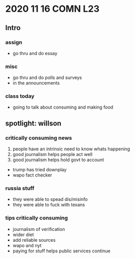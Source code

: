 # 2020 11 16 COMN L23
## Intro

### assign
- go thru and do essay

### misc
- go thru and do polls and surveys
- in the announcements

### class today
- going to talk about consuming and making food

## spotlight: willson

### critically consuming news
1. people have an intrinsic need to know whats happening
1. good journalism helps people act well
1. good journalism helps hold govt to account
  - trump has tried downplay
  - wapo fact checker

### russia stuff
- they were able to spead dis/misinfo
- they were able to fuck with texans

### tips critically consuming
- journalism of verification
- wider diet
- add reliable sources
- wapo and nyt
- paying for stuff helps public services continue

<!--
abrv
assign = assignment
govt = government
texans = Texans
wapo = The Washington Post
thru = through
russia = Russia
trump = Trump
trp = Trump
nyt = New York Times
tx = Texas
-->